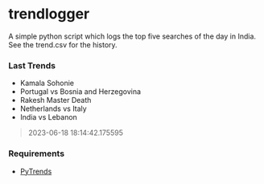 # trendlogger
A simple python script which logs the top five searches of the day in India.<br>See the trend.csv for the history.<br>

<!-- Last Trends -->
### Last Trends
* Kamala Sohonie
* Portugal vs Bosnia and Herzegovina
* Rakesh Master Death
* Netherlands vs Italy
* India vs Lebanon
> 2023-06-18 18:14:42.175595

<!-- Requirements -->
### Requirements
* [PyTrends](https://github.com/dreyco676/pytrends)
